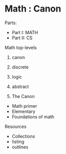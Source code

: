 # Math : Canon

Parts:
- Part I: MATH
- Part II: CS

Math top-levels
1. canon
2. discrete
3. logic
4. abstract

1. The Canon
  - Math primer
  - Elementary
  - Foundations of math

  Resources
  - Collections
  - listing
  - outlines
